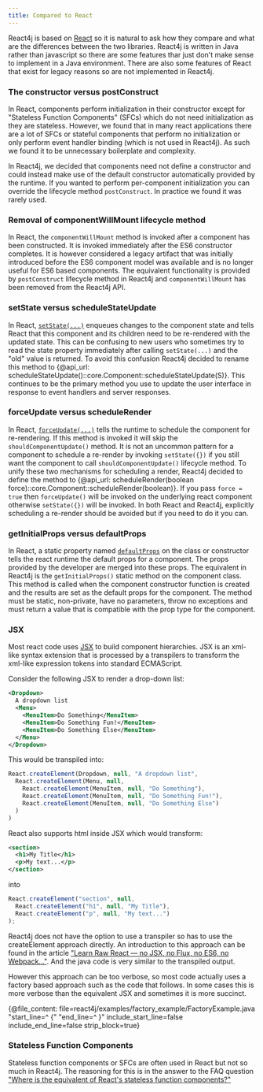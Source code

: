 ```yaml
---
title: Compared to React
---
```


React4j is based on [React](https://reactjs.org) so it is natural to ask how they compare and
what are the differences between the two libraries. React4j is written in Java rather than
javascript so there are some features thar just don't make sense to implement in a Java
environment. There are also some features of React that exist for legacy reasons so are not
implemented in React4j.

### The constructor versus postConstruct

In React, components perform initialization in their constructor except for "Stateless Function Components" (SFCs)
which do not need initialization as they are stateless. However, we found that in many react applications there are
a lot of SFCs or stateful components that perform no initialization or only perform event handler binding (which
is not used in React4j). As such we found it to be unnecessary boilerplate and complexity.

In React4j, we decided that components need not define a constructor and could instead make use of the default
constructor automatically provided by the runtime. If you wanted to perform per-component initialization you can
override the lifecycle method `postConstruct`. In practice we found it was rarely used.

### Removal of componentWillMount lifecycle method

In React, the `componentWillMount` method is invoked after a component has been constructed. It is invoked
immediately after the ES6 constructor completes. It is however considered a legacy artifact that was initially
introduced before the ES6 component model was available and is no longer useful for ES6 based components.
The equivalent functionality is provided by `postConstruct` lifecycle method in React4j and `componentWillMount`
has been removed from the React4j API.

### setState versus scheduleStateUpdate

In React, [`setState(...)`](https://reactjs.org/docs/react-component.html#setstate) enqueues changes to the
component state and tells React that this component and its children need to be re-rendered with the updated
state. This can be confusing to new users who sometimes try to read the state property immediately after calling
`setState(...)` and the "old" value is returned. To avoid this confusion React4j decided to rename this method
to {@api_url: scheduleStateUpdate()::core.Component::scheduleStateUpdate(S)}. This continues to be the primary
method you use to update the user interface in response to event handlers and server responses.

### forceUpdate versus scheduleRender

In React, [`forceUpdate(...)`](https://reactjs.org/docs/react-component.html#forceupdate) tells the runtime
to schedule the component for re-rendering. If this method is invoked it will skip the `shouldComponentUpdate()`
method. It is not an uncommon pattern for a component to schedule a re-render by invoking `setState({})` if you
still want the component to call `shouldComponentUpdate()` lifecycle method. To unify these two mechanisms for
scheduling a render, React4j decided to define the method to {@api_url: scheduleRender(boolean force)::core.Component::scheduleRender(boolean)}.
If you pass `force = true` then `forceUpdate()` will be invoked on the underlying react component otherwise
`setState({})` will be invoked. In both React and React4j, explicitly scheduling a re-render should be avoided
but if you need to do it you can.

### getInitialProps versus defaultProps

In React, a static property named [`defaultProps`](https://reactjs.org/docs/react-component.html#defaultprops) on the
class or constructor tells the react runtime the default props for a component. The props provided by the developer
are merged into these props. The equivalent in React4j is the `getInitialProps()` static method on the component
class. This method is called when the component constructor function is created and the results are set as the default
props for the component. The method must be static, non-private, have no parameters, throw no exceptions and must
return a value that is compatible with the prop type for the component.

### JSX

Most react code uses [JSX](https://facebook.github.io/jsx/) to build component hierarchies. JSX is an xml-like
syntax extension that is processed by a transpilers to transform the xml-like expression tokens into standard
ECMAScript.

Consider the following JSX to render a drop-down list:

```xml
<Dropdown>
  A dropdown list
  <Menu>
    <MenuItem>Do Something</MenuItem>
    <MenuItem>Do Something Fun!</MenuItem>
    <MenuItem>Do Something Else</MenuItem>
  </Menu>
</Dropdown>
```

This would be transpiled into:

```javascript
React.createElement(Dropdown, null, "A dropdown list",
  React.createElement(Menu, null,
    React.createElement(MenuItem, null, "Do Something"),
    React.createElement(MenuItem, null, "Do Something Fun!"),
    React.createElement(MenuItem, null, "Do Something Else")
  )
)
```

React also supports html inside JSX which would transform:

```xml
<section>
  <h1>My Title</h1>
  <p>My text...</p>
</section>
```

into

```javascript
React.createElement("section", null,
  React.createElement("h1", null, "My Title"),
  React.createElement("p", null, "My text...")
);
```

React4j does not have the option to use a transpiler so has to use the createElement approach directly. An
introduction to this approach can be found in the article
["Learn Raw React — no JSX, no Flux, no ES6, no Webpack..."](http://jamesknelson.com/learn-raw-react-no-jsx-flux-es6-webpack/).
And the java code is very similar to the transpiled output.

However this approach can be too verbose, so most code actually uses a factory based approach such as the code
that follows. In some cases this is more verbose than the equivalent JSX and sometimes it is more succinct.

{@file_content: file=react4j/examples/factory_example/FactoryExample.java "start_line=^  {" "end_line=^  }" include_start_line=false include_end_line=false strip_block=true}

### Stateless Function Components

Stateless function components or SFCs are often used in React but not so much in React4j. The reasoning for this is
in the answer to the FAQ question ["Where is the equivalent of React's stateless function components?"](faq.html#where-is-the-equivalent-of-reacts-stateless-function-components)
